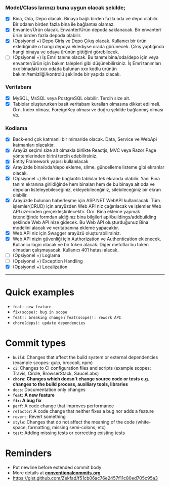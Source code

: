 ### Model/Class larınızı buna uygun olacak şekilde;

- [x] Bina, Oda, Depo olacak. Binaya bağlı birden fazla oda ve depo olabilir. Bir odanın birden fazla bina ile bağlantısı olamaz.
- [x] Envanter/Ürün olacak. Envanter/Ürün depoda saklanacak. Bir envanter/ürün birden fazla depoda olabilir.
- [x] (Opsiyonel +) Depo Giriş ve Depo Çıkış olacak. Kullanıcı bir ürün eklediğinde o hangi depoya eklediyse orada görünecek. Çıkış yaptığında hangi binaya ve odaya ürünün gittiğini görebilecek.
- [ ] (Opsiyonel +) İş Emri tanımı olacak. Bu tanımı bina/oda/depo için veya envanter/ürün için bakım talepleri gibi düşünebilirsiniz. İş Emri tanımları xxx binadaki xxx odada bulunan xxx kodlu ürünün bakımı/temizliği/kontrolü şeklinde bir yapıda olacak.

### Veritabanı

- [x] MySQL, MsSQL veya PostgreSQL olabilir. Tercih size ait.
- [x] Tablolar oluştururken basit veritabanı kuralları olmasına dikkat edilmeli. Örn. Index olması, ForeignKey olması ve doğru şekilde bağlanmış olması vb.

### Kodlama

- [x] Back-end çok katmanlı bir mimaride olacak. Data, Service ve WebApi katmanları olacaktır.
- [x] Arayüz seçimi size ait olmakla birlikte Reactjs, MVC veya Razor Page yöntemlerinden birini tercih edebilirsiniz.
- [x] Entity Framework yapısı kullanılacak
- [x] Arayüzde bina/oda/depo ekleme, silme, güncelleme listeme gibi ekranlar olacak.
- [x] (Opsiyonel +) Birbiri ile bağlantılı tablolar tek ekranda olabilir. Yani Bina tanım ekranına girildiğinde hem binaları hem de bu binaya ait oda ve depoları listeleyebileceğiniz, ekleyebileceğiniz, silebileceğiniz bir ekran olabilir.
- [x] Arayüzde bulunan haberleşme için ASP.NET WebAPI kullanılacak. Tüm işlemler(CRUD) için arayüzden Web API niz çağırılacak ve işlemler Web API üzerinden gerçekleştirilecektir. Örn. Bina ekleme yapmak istendiğinde formdan aldığınız bina bilgileri api/buildings/addbuilding şeklinde Web API nize gidecek. Bu Web API oluşturduğunuz Bina modelini alacak ve veritabanına ekleme yapacaktır.
- [x] Web API niz için Swagger arayüzü oluşturabilirsiniz.
- [x] Web API nizin güvenliği için Authorization ve Authentication eklenecek. Kullanıcı login olacak ve bir token alacak. Diğer metotlar bu token olmadan çalışmayacak. Kullanıcı 401 hatası alacak.
- [ ] (Opsiyonel +) Loglama
- [ ] (Opsiyonel +) Exception Handling
- [x] (Opsiyonel +) Localization

---

# Quick examples

- `feat: new feature`
- `fix(scope): bug in scope`
- `feat!: breaking change` / `feat(scope)!: rework API`
- `chore(deps): update dependencies`

# Commit types

- `build`: Changes that affect the build system or external dependencies (example scopes: gulp, broccoli, npm)
- `ci`: Changes to CI configuration files and scripts (example scopes: Travis, Circle, BrowserStack, SauceLabs)
- **`chore`: Changes which doesn't change source code or tests e.g. changes to the build process, auxiliary tools, libraries**
- `docs`: Documentation only changes
- **`feat`: A new feature**
- **`fix`: A bug fix**
- `perf`: A code change that improves performance
- `refactor`: A code change that neither fixes a bug nor adds a feature
- `revert`: Revert something
- `style`: Changes that do not affect the meaning of the code (white-space, formatting, missing semi-colons, etc)
- `test`: Adding missing tests or correcting existing tests

# Reminders

- Put newline before extended commit body
- More details at **[conventionalcommits.org](https://www.conventionalcommits.org/)**
- https://gist.github.com/Zekfad/f51cb06ac76e2457f11c80ed705c95a3
